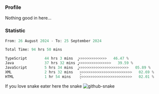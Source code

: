 ### Profile 

Nothing good in here...

### Statistic
<!--START_SECTION:waka-->

```python
From: 26 August 2024 - To: 25 September 2024

Total Time: 94 hrs 50 mins

TypeScript        44 hrs 3 mins   ͎͎͎͎͎͎͎͎͎͎͎̝>>>>>>>>>>>>>   46.47 %
Java              37 hrs 32 mins  ̡͎͎͎͎͎͎͎͎͎>>>>>>>>>>>>>>>   39.59 %
JavaScript        5 hrs 34 mins   ͎͚>>>>>>>>>>>>>>>>>>>>>>>   05.89 %
XML               2 hrs 32 mins   ̝>>>>>>>>>>>>>>>>>>>>>>>>   02.69 %
HTML              1 hr 54 mins    ̦>>>>>>>>>>>>>>>>>>>>>>>>   02.01 %
```

<!--END_SECTION:waka-->

If you love snake eater here the snake 
<picture>
  <source media="(prefers-color-scheme: dark)" srcset="https://github.com/pradana4648/pradana4648/blob/c0566a83ca6ea5f2e46bab00e717c4c82b4b5c4c/github-contribution-grid-snake-dark.svg" />
  <source media="(prefers-color-scheme: light)" srcset="https://github.com/pradana4648/pradana4648/blob/c0566a83ca6ea5f2e46bab00e717c4c82b4b5c4c/github-contribution-grid-snake.svg" />
  <img alt="github-snake" src="https://github.com/pradana4648/pradana4648/blob/c0566a83ca6ea5f2e46bab00e717c4c82b4b5c4c/github-contribution-grid-snake.svg" />
</picture>
